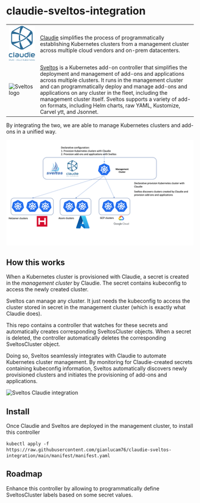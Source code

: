 # claudie-sveltos-integration

|  |  |
|---|---|
| <img src="https://raw.githubusercontent.com/berops/claudie/17480b6cb809fe795d454588af18355c7543f37e/docs/logo%20claudie_blue_no_BG.svg" width="250" alt="Claudie logo"> | [Claudie](https://github.com/berops/claudie) simplifies the process of programmatically establishing Kubernetes clusters from a management cluster across multiple cloud vendors and on-prem datacenters. |
| <img src="https://raw.githubusercontent.com/projectsveltos/sveltos/main/docs/assets/logo.png" width="250" alt="Sveltos logo"> | [Sveltos](https://github.com/projectsveltos) is a Kubernetes add-on controller that simplifies the deployment and management of add-ons and applications across multiple clusters. It runs in the management cluster and can programmatically deploy and manage add-ons and applications on any cluster in the fleet, including the management cluster itself. Sveltos supports a variety of add-on formats, including Helm charts, raw YAML, Kustomize, Carvel ytt, and Jsonnet. |

By integrating the two, we are able to manage Kubernetes clusters and add-ons in a unified way.

![Sveltos Claudie integration](docs/claudie-sveltos.png)

## How this works

When a Kubernetes cluster is provisioned with Claudie, a secret is created in the _management cluster_ by Claudie. 
The secret contains kubeconfig to access the newly created cluster.

Sveltos can manage any cluster. It just needs the kubeconfig to access the cluster stored in secret in the management cluster (which is exactly what Claudie does).

This repo contains a controller that watches for these secrets and automatically creates corresponding SveltosCluster objects. When a secret is deleted, the controller automatically deletes the corresponding SveltosCluster object.

Doing so, Sveltos seamlessly integrates with Claudie to automate Kubernetes cluster management. By monitoring for Claudie-created secrets containing kubeconfig information, Sveltos automatically discovers newly provisioned clusters and initiates the provisioning of add-ons and applications.

![Sveltos Claudie integration](https://github.com/projectsveltos/sveltos/blob/main/docs/assets/claudie-sveltos.gif)

## Install 

Once Claudie and Sveltos are deployed in the management cluster, to install this controller

```
kubectl apply -f https://raw.githubusercontent.com/gianlucam76/claudie-sveltos-integration/main/manifest/manifest.yaml
```

## Roadmap

Enhance this controller by allowing to programmatically define SveltosCluster labels based on some secret values.



